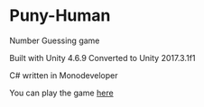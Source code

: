 # Puny-Human
Number Guessing game

Built with Unity 4.6.9
Converted to Unity 2017.3.1f1

C# written in Monodeveloper

You can play the game [here](https://gamebucket.io/game/e25d851f-ed89-4cde-b5d5-8cc095673fbb)
